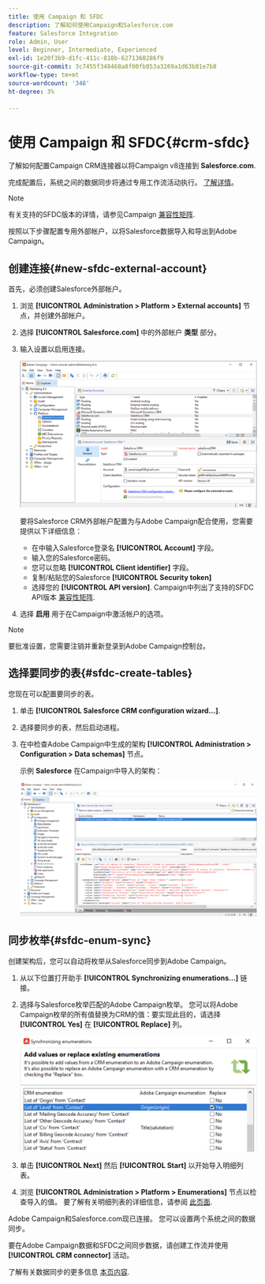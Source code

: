 ```yaml
---
title: 使用 Campaign 和 SFDC
description: 了解如何使用Campaign和Salesforce.com
feature: Salesforce Integration
role: Admin, User
level: Beginner, Intermediate, Experienced
exl-id: 1e20f3b9-d1fc-411c-810b-6271360286f9
source-git-commit: 3c7455f348468a8f00fb853a3269a1d63b81e7b8
workflow-type: tm+mt
source-wordcount: '348'
ht-degree: 3%

---
```


# 使用 Campaign 和 SFDC{#crm-sfdc}

了解如何配置Campaign CRM连接器以将Campaign v8连接到 **Salesforce.com**.

完成配置后，系统之间的数据同步将通过专用工作流活动执行。 [了解详情](crm-data-sync.md)。

>[!NOTE]
>
>有关支持的SFDC版本的详情，请参见Campaign [兼容性矩阵](../start/compatibility-matrix.md).

按照以下步骤配置专用外部帐户，以将Salesforce数据导入和导出到Adobe Campaign。

## 创建连接{#new-sfdc-external-account}

首先，必须创建Salesforce外部帐户。

1. 浏览 **[!UICONTROL Administration > Platform > External accounts]** 节点，并创建外部帐户。
1. 选择 **[!UICONTROL Salesforce.com]** 中的外部帐户 **类型** 部分。
1. 输入设置以启用连接。

   ![](assets/sfdc-external-account.png)

   要将Salesforce CRM外部帐户配置为与Adobe Campaign配合使用，您需要提供以下详细信息：

   * 在中输入Salesforce登录名 **[!UICONTROL Account]** 字段。
   * 输入您的Salesforce密码。
   * 您可以忽略 **[!UICONTROL Client identifier]** 字段。
   * 复制/粘贴您的Salesforce **[!UICONTROL Security token]**
   * 选择您的 **[!UICONTROL API version]**. Campaign中列出了支持的SFDC API版本 [兼容性矩阵](../start/compatibility-matrix.md).

1. 选择 **启用** 用于在Campaign中激活帐户的选项。

>[!NOTE]
>
>要批准设置，您需要注销并重新登录到Adobe Campaign控制台。

## 选择要同步的表{#sfdc-create-tables}

您现在可以配置要同步的表。

1. 单击 **[!UICONTROL Salesforce CRM configuration wizard...]**.
1. 选择要同步的表，然后启动进程。
1. 在中检查Adobe Campaign中生成的架构 **[!UICONTROL Administration > Configuration > Data schemas]** 节点。

   示例 **Salesforce** 在Campaign中导入的架构：

   ![](assets/sfdc-schemas.png)

## 同步枚举{#sfdc-enum-sync}

创建架构后，您可以自动将枚举从Salesforce同步到Adobe Campaign。

1. 从以下位置打开助手  **[!UICONTROL Synchronizing enumerations...]** 链接。
1. 选择与Salesforce枚举匹配的Adobe Campaign枚举。
您可以将Adobe Campaign枚举的所有值替换为CRM的值：要实现此目的，请选择 **[!UICONTROL Yes]** 在 **[!UICONTROL Replace]** 列。

   ![](assets/sfdc-enum.png)

1. 单击 **[!UICONTROL Next]** 然后 **[!UICONTROL Start]** 以开始导入明细列表。

1. 浏览 **[!UICONTROL Administration > Platform > Enumerations]** 节点以检查导入的值。 要了解有关明细列表的详细信息，请参阅 [此页面](../config/ui-settings.md#enumerations).

Adobe Campaign和Salesforce.com现已连接。 您可以设置两个系统之间的数据同步。

要在Adobe Campaign数据和SFDC之间同步数据，请创建工作流并使用 **[!UICONTROL CRM connector]** 活动。

了解有关数据同步的更多信息 [本页内容](crm-data-sync.md).
